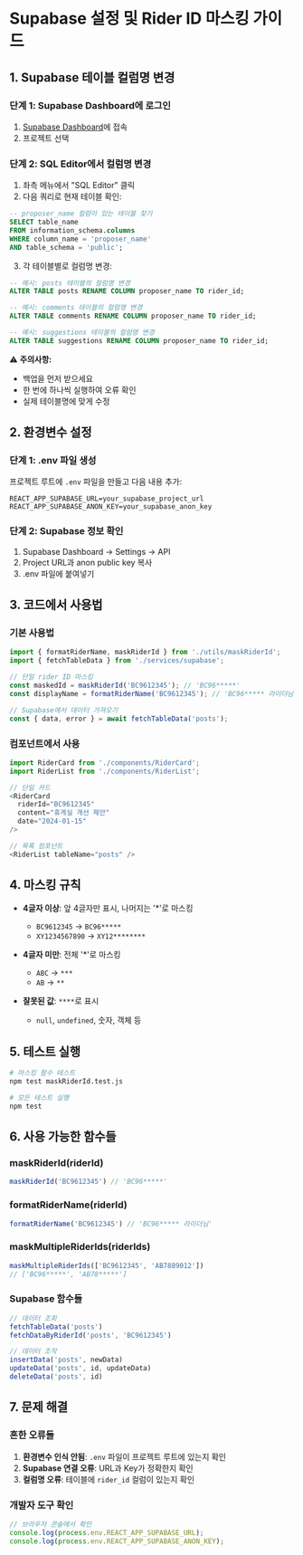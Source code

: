 # Supabase 설정 및 Rider ID 마스킹 가이드

## 1. Supabase 테이블 컬럼명 변경

### 단계 1: Supabase Dashboard에 로그인
1. [Supabase Dashboard](https://app.supabase.com)에 접속
2. 프로젝트 선택

### 단계 2: SQL Editor에서 컬럼명 변경
1. 좌측 메뉴에서 "SQL Editor" 클릭
2. 다음 쿼리로 현재 테이블 확인:

```sql
-- proposer_name 컬럼이 있는 테이블 찾기
SELECT table_name 
FROM information_schema.columns 
WHERE column_name = 'proposer_name' 
AND table_schema = 'public';
```

3. 각 테이블별로 컬럼명 변경:

```sql
-- 예시: posts 테이블의 컬럼명 변경
ALTER TABLE posts RENAME COLUMN proposer_name TO rider_id;

-- 예시: comments 테이블의 컬럼명 변경  
ALTER TABLE comments RENAME COLUMN proposer_name TO rider_id;

-- 예시: suggestions 테이블의 컬럼명 변경
ALTER TABLE suggestions RENAME COLUMN proposer_name TO rider_id;
```

⚠️ **주의사항:**
- 백업을 먼저 받으세요
- 한 번에 하나씩 실행하여 오류 확인
- 실제 테이블명에 맞게 수정

## 2. 환경변수 설정

### 단계 1: .env 파일 생성
프로젝트 루트에 `.env` 파일을 만들고 다음 내용 추가:

```env
REACT_APP_SUPABASE_URL=your_supabase_project_url
REACT_APP_SUPABASE_ANON_KEY=your_supabase_anon_key
```

### 단계 2: Supabase 정보 확인
1. Supabase Dashboard → Settings → API
2. Project URL과 anon public key 복사
3. .env 파일에 붙여넣기

## 3. 코드에서 사용법

### 기본 사용법

```javascript
import { formatRiderName, maskRiderId } from './utils/maskRiderId';
import { fetchTableData } from './services/supabase';

// 단일 rider ID 마스킹
const maskedId = maskRiderId('BC9612345'); // 'BC96*****'
const displayName = formatRiderName('BC9612345'); // 'BC96***** 라이더님'

// Supabase에서 데이터 가져오기
const { data, error } = await fetchTableData('posts');
```

### 컴포넌트에서 사용

```javascript
import RiderCard from './components/RiderCard';
import RiderList from './components/RiderList';

// 단일 카드
<RiderCard 
  riderId="BC9612345"
  content="휴게실 개선 제안"
  date="2024-01-15"
/>

// 목록 컴포넌트
<RiderList tableName="posts" />
```

## 4. 마스킹 규칙

- **4글자 이상**: 앞 4글자만 표시, 나머지는 '*'로 마스킹
  - `BC9612345` → `BC96*****`
  - `XY1234567890` → `XY12********`

- **4글자 미만**: 전체 '*'로 마스킹
  - `ABC` → `***`
  - `AB` → `**`

- **잘못된 값**: `****`로 표시
  - `null`, `undefined`, 숫자, 객체 등

## 5. 테스트 실행

```bash
# 마스킹 함수 테스트
npm test maskRiderId.test.js

# 모든 테스트 실행
npm test
```

## 6. 사용 가능한 함수들

### maskRiderId(riderId)
```javascript
maskRiderId('BC9612345') // 'BC96*****'
```

### formatRiderName(riderId)
```javascript
formatRiderName('BC9612345') // 'BC96***** 라이더님'
```

### maskMultipleRiderIds(riderIds)
```javascript
maskMultipleRiderIds(['BC9612345', 'AB7889012']) 
// ['BC96*****', 'AB78*****']
```

### Supabase 함수들
```javascript
// 데이터 조회
fetchTableData('posts')
fetchDataByRiderId('posts', 'BC9612345')

// 데이터 조작
insertData('posts', newData)
updateData('posts', id, updateData)
deleteData('posts', id)
```

## 7. 문제 해결

### 흔한 오류들
1. **환경변수 인식 안됨**: `.env` 파일이 프로젝트 루트에 있는지 확인
2. **Supabase 연결 오류**: URL과 Key가 정확한지 확인
3. **컬럼명 오류**: 테이블에 `rider_id` 컬럼이 있는지 확인

### 개발자 도구 확인
```javascript
// 브라우저 콘솔에서 확인
console.log(process.env.REACT_APP_SUPABASE_URL);
console.log(process.env.REACT_APP_SUPABASE_ANON_KEY);
```